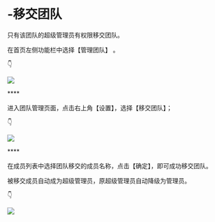 # -移交团队

只有该团队的超级管理员有权限移交团队。 

在首页左侧功能栏中选择【管理团队】 。

👇

![](https://images-cdn.shimo.im/hl5hpS4p1XwZZ6bW/8.png!thumbnail)

\*\*\*\*

进入团队管理页面，点击右上角【设置】，选择【移交团队】； 

👇

![](https://images-cdn.shimo.im/CHTbaXB5KAA1ZMkW/9.png!thumbnail)

\*\*\*\*

在成员列表中选择团队移交的成员名称，点击【确定】，即可成功移交团队。 

被移交成员自动成为超级管理员，原超级管理员自动降级为管理员。 

👇

![](https://images-cdn.shimo.im/8dOKEEAVfmopaUwo/10.png!thumbnail)

